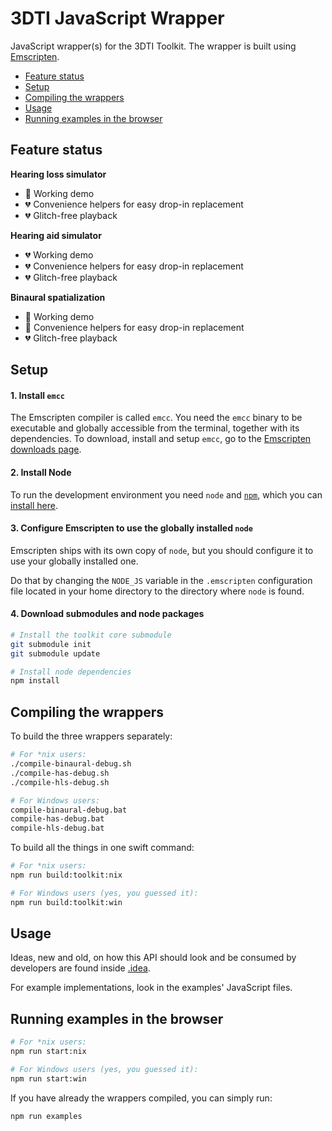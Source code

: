 # 3DTI JavaScript Wrapper

JavaScript wrapper(s) for the 3DTI Toolkit. The wrapper is built using [Emscripten](https://kripken.github.io/emscripten-site/index.html).

* [Feature status](#feature-status)
* [Setup](#setup)
* [Compiling the wrappers](#compiling-the-wrappers)
* [Usage](#usage)
* [Running examples in the browser](#running-examples-in-the-browser)

## Feature status

**Hearing loss simulator**

* 🦄 Working demo
* 💔 Convenience helpers for easy drop-in replacement
* 💔 Glitch-free playback

**Hearing aid simulator**

* 💔 Working demo
* 💔 Convenience helpers for easy drop-in replacement
* 💔 Glitch-free playback

**Binaural spatialization**

* 🦄 Working demo
* 🦄 Convenience helpers for easy drop-in replacement
* 💔 Glitch-free playback

## Setup

#### 1. Install `emcc`

The Emscripten compiler is called `emcc`. You need the `emcc` binary to be executable and globally accessible from the terminal, together with its dependencies. To download, install and setup `emcc`, go to the [Emscripten downloads page](https://kripken.github.io/emscripten-site/docs/getting_started/downloads.html).

#### 2. Install Node

To run the development environment you need `node` and [`npm`](npmjs.com), which you can [install here](https://nodejs.org/en/).

#### 3. Configure Emscripten to use the globally installed `node`

Emscripten ships with its own copy of `node`, but you should configure it to use your globally installed one.

Do that by changing the `NODE_JS` variable in the `.emscripten` configuration file located in your home directory to the directory where `node` is found.

#### 4. Download submodules and node packages

```sh
# Install the toolkit core submodule
git submodule init
git submodule update

# Install node dependencies
npm install
```

## Compiling the wrappers

To build the three wrappers separately:

```sh
# For *nix users:
./compile-binaural-debug.sh
./compile-has-debug.sh
./compile-hls-debug.sh

# For Windows users:
compile-binaural-debug.bat
compile-has-debug.bat
compile-hls-debug.bat
```

To build all the things in one swift command:

```sh
# For *nix users:
npm run build:toolkit:nix

# For Windows users (yes, you guessed it):
npm run build:toolkit:win
```

## Usage

Ideas, new and old, on how this API should look and be consumed by developers are found inside [.idea](.idea).

For example implementations, look in the examples' JavaScript files.

## Running examples in the browser

```sh
# For *nix users:
npm run start:nix

# For Windows users (yes, you guessed it):
npm run start:win
```

If you have already the wrappers compiled, you can simply run:

```sh
npm run examples
```
